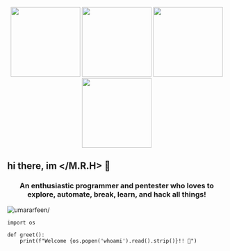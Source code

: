 <p align="center"> <img src="https://octodex.github.com/images/vinyltocat.png" height="160px" width="160px"> <img src="https://octodex.github.com/images/daftpunktocat-thomas.gif" height="160px" width="160px"> <img src="https://octodex.github.com/images/daftpunktocat-guy.gif" height="160px" width="160px"> <img src="https://octodex.github.com/images/Robotocat.png" height="160px" width="160px"></p>

## hi there, im </M.R.H> 👋    
<h3 align="center">An enthusiastic programmer and pentester who loves to explore, automate, break, learn, and hack all things!</h3>
<p align="left"> <img src="https://komarev.com/ghpvc/?username=Anon-Exloiter&style=flat&color=blueviolet" alt=umararfeen/> </p>

```python3
import os

def greet():
    print(f"Welcome {os.popen('whoami').read().strip()}!! 👋")
```    

<!--<p align="center"> <img src="https://github-readme-stats.vercel.app/api?username=Anon-Exploiter&count_private=true&show_icons=true&theme=radical" alt=umararfeen /> </p>-->
<p align="center"> 
</p>
